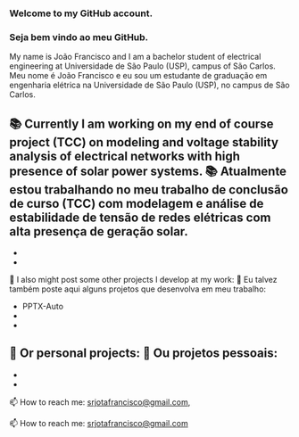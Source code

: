 ### Welcome to my GitHub account.
### Seja bem vindo ao meu GitHub.

My name is João Francisco and I am a bachelor student of electrical engineering at Universidade de São Paulo (USP), campus of São Carlos.
Meu nome é João Francisco e eu sou um estudante de graduação em engenharia elétrica na Universidade de São Paulo (USP), no campus de São Carlos.

📚 Currently I am working on my end of course project (TCC) on modeling and voltage stability analysis of electrical networks with high presence of solar power systems. 
📚 Atualmente estou trabalhando no meu trabalho de conclusão de curso (TCC) com modelagem e análise de estabilidade de tensão de redes elétricas com alta presença de geração solar.
-
-
-

🤖 I also might post some other projects I develop at my work:
🤖 Eu talvez também poste aqui alguns projetos que desenvolva em meu trabalho:
- PPTX-Auto 
- 
-

🔭 Or personal projects:
🔭 Ou projetos pessoais:
- 
-
-


📫 How to reach me: srjotafrancisco@gmail.com, 

📫 How to reach me: srjotafrancisco@gmail.com

